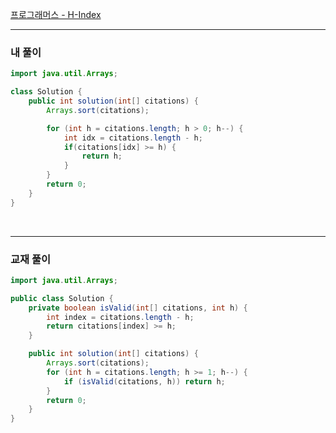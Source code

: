 [프로그래머스 - H-Index](https://school.programmers.co.kr/learn/courses/30/lessons/42747)

---

### 내 풀이
```java
import java.util.Arrays;

class Solution {
    public int solution(int[] citations) {
        Arrays.sort(citations);

        for (int h = citations.length; h > 0; h--) {
            int idx = citations.length - h;
            if(citations[idx] >= h) {
                return h;
            }
        }
        return 0;
    }
}
```

<br/>

---

### 교재 풀이

```java
import java.util.Arrays;

public class Solution {
    private boolean isValid(int[] citations, int h) {
        int index = citations.length - h;
        return citations[index] >= h;
    }

    public int solution(int[] citations) {
        Arrays.sort(citations);
        for (int h = citations.length; h >= 1; h--) {
            if (isValid(citations, h)) return h;
        }
        return 0;
    }
}
```

